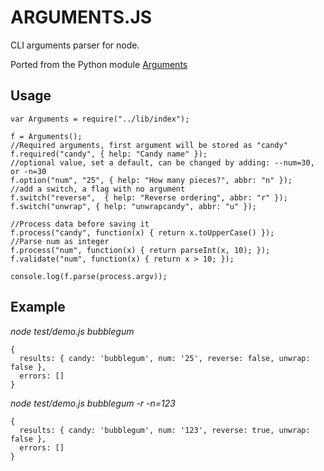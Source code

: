 # ARGUMENTS.JS

CLI arguments parser for node.

Ported from the Python module [Arguments](https://github.com/oskarnyqvist/arguments "Arguments python")


## Usage

    var Arguments = require("../lib/index");

    f = Arguments();
    //Required arguments, first argument will be stored as "candy"
    f.required("candy", { help: "Candy name" });
    //optional value, set a default, can be changed by adding: --num=30, or -n=30
    f.option("num", "25", { help: "How many pieces?", abbr: "n" });
    //add a switch, a flag with no argument
    f.switch("reverse",  { help: "Reverse ordering", abbr: "r" });
    f.switch("unwrap", { help: "unwrapcandy", abbr: "u" });

    //Process data before saving it
    f.process("candy", function(x) { return x.toUpperCase() });
    //Parse num as integer
    f.process("num", function(x) { return parseInt(x, 10); });
    f.validate("num", function(x) { return x > 10; });

    console.log(f.parse(process.argv));


## Example

*node test/demo.js bubblegum*

    {
      results: { candy: 'bubblegum', num: '25', reverse: false, unwrap: false },
      errors: []
    }

*node test/demo.js bubblegum -r -n=123*

    {
      results: { candy: 'bubblegum', num: '123', reverse: true, unwrap: false },
      errors: []
    }
